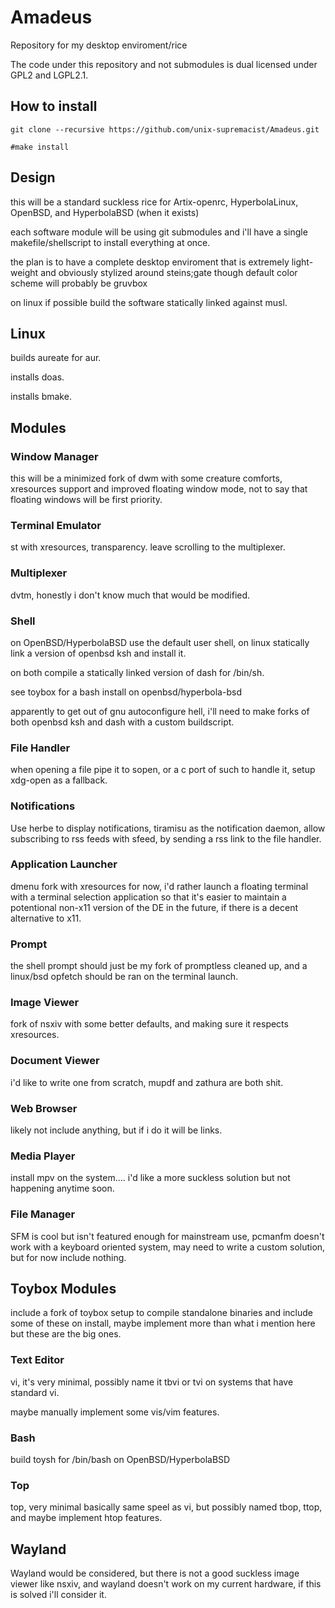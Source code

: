 # Amadeus

Repository for my desktop enviroment/rice

The code under this repository and not submodules is dual licensed under GPL2 and LGPL2.1.

## How to install

`git clone --recursive https://github.com/unix-supremacist/Amadeus.git`

`#make install`

## Design

this will be a standard suckless rice for Artix-openrc, HyperbolaLinux, OpenBSD, and HyperbolaBSD (when it exists)

each software module will be using git submodules and i'll have a single makefile/shellscript to install everything at once.

the plan is to have a complete desktop enviroment that is extremely light-weight and obviously stylized around steins;gate though default color scheme will probably be gruvbox

on linux if possible build the software statically linked against musl.

## Linux

builds aureate for aur.

installs doas.

installs bmake.

## Modules

### Window Manager

this will be a minimized fork of dwm with some creature comforts, xresources support and improved floating window mode, not to say that floating windows will be first priority.

### Terminal Emulator

st with xresources, transparency. leave scrolling to the multiplexer.

### Multiplexer

dvtm, honestly i don't know much that would be modified.

### Shell

on OpenBSD/HyperbolaBSD use the default user shell, on linux statically link a version of openbsd ksh and install it.

on both compile a statically linked version of dash for /bin/sh.

see toybox for a bash install on openbsd/hyperbola-bsd

apparently to get out of gnu autoconfigure hell, i'll need to make forks of both openbsd ksh and dash with a custom buildscript.

### File Handler

when opening a file pipe it to sopen, or a c port of such to handle it,
setup xdg-open as a fallback.

### Notifications

Use herbe to display notifications, tiramisu as the notification daemon, allow subscribing to rss feeds with sfeed, by sending a rss link to the file handler.

### Application Launcher

dmenu fork with xresources for now, i'd rather launch a floating terminal with a terminal selection application so that it's easier to maintain a potentional non-x11 version of the DE in the future, if there is a decent alternative to x11.

### Prompt

the shell prompt should just be my fork of promptless cleaned up, and a linux/bsd opfetch should be ran on the terminal launch.

### Image Viewer

fork of nsxiv with some better defaults, and making sure it respects xresources.

### Document Viewer

i'd like to write one from scratch, mupdf and zathura are both shit.

### Web Browser

likely not include anything, but if i do it will be links.

### Media Player

install mpv on the system.... i'd like a more suckless solution but not happening anytime soon.

### File Manager

SFM is cool but isn't featured enough for mainstream use, pcmanfm doesn't work with a keyboard oriented system, may need to write a custom solution, but for now include nothing.

## Toybox Modules

include a fork of toybox setup to compile standalone binaries and include some of these on install, maybe implement more than what i mention here but these are the big ones.

### Text Editor

vi, it's very minimal, possibly name it tbvi or tvi on systems that have standard vi.

maybe manually implement some vis/vim features.

### Bash

build toysh for /bin/bash on OpenBSD/HyperbolaBSD

### Top

top, very minimal basically same speel as vi, but possibly named tbop, ttop, and maybe implement htop features.

## Wayland

Wayland would be considered, but there is not a good suckless image viewer like nsxiv, and wayland doesn't work on my current hardware, if this is solved i'll consider it.
